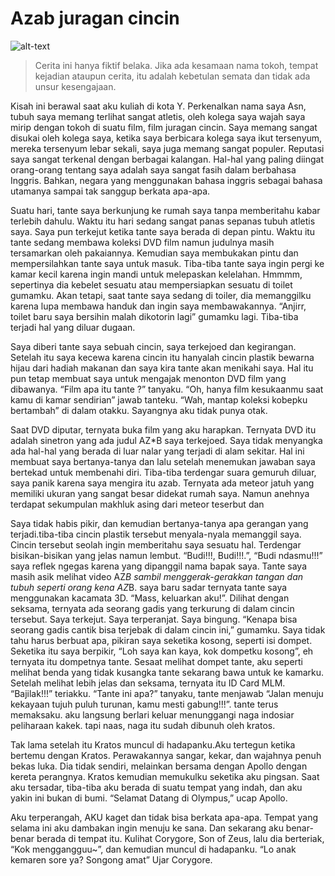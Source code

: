 # Azab juragan cincin

![alt-text](https://cdn-images-1.medium.com/max/1200/0*yt7Mwvdb8e08xxhk.jpg)

> Cerita ini hanya fiktif belaka. Jika ada kesamaan nama tokoh, tempat kejadian ataupun cerita, itu adalah kebetulan semata dan tidak ada unsur kesengajaan.

  Kisah ini berawal saat aku kuliah di kota Y. Perkenalkan nama saya Asn,
tubuh saya memang terlihat sangat atletis, oleh kolega saya wajah saya
mirip dengan tokoh di suatu film, film juragan cincin. Saya memang
sangat disukai oleh kolega saya, ketika saya berbicara kolega saya ikut
tersenyum, mereka tersenyum lebar sekali, saya juga memang sangat
populer. Reputasi saya sangat terkenal dengan berbagai kalangan. Hal-hal
yang paling diingat orang-orang tentang saya adalah saya sangat fasih
dalam berbahasa Inggris. Bahkan, negara yang menggunakan bahasa inggris
sebagai bahasa utamanya sampai tak sanggup berkata apa-apa.

  Suatu hari, tante saya berkunjung ke rumah saya tanpa memberitahu kabar
terlebih dahulu. Waktu itu hari sedang sangat panas sepanas tubuh
atletis saya. Saya pun terkejut ketika tante saya berada di depan pintu.
Waktu itu tante sedang membawa koleksi DVD film namun judulnya masih
tersamarkan oleh pakaiannya. Kemudian saya membukakan pintu dan
mempersilahkan tante saya untuk masuk. Tiba-tiba tante saya ingin pergi
ke kamar kecil karena ingin mandi untuk melepaskan kelelahan. Hmmmm,
sepertinya dia kebelet sesuatu atau mempersiapkan sesuatu di toilet
gumamku. Akan tetapi, saat tante saya sedang di toiler, dia memanggilku
karena lupa membawa handuk dan ingin saya membawakannya. “Anjirr, toilet
baru saya bersihin malah dikotorin lagi” gumamku lagi. Tiba-tiba terjadi
hal yang diluar dugaan.

  Saya diberi tante saya sebuah cincin, saya terkejoed dan kegirangan.
Setelah itu saya kecewa karena cincin itu hanyalah cincin plastik
bewarna hijau dari hadiah makanan dan saya kira tante akan menikahi
saya. Hal itu pun tetap membuat saya untuk mengajak menonton DVD film
yang dibawanya. “Film apa itu tante ?” tanyaku. “Oh, hanya film
kesukaanmu saat kamu di kamar sendirian” jawab tanteku. “Wah, mantap
koleksi kobepku bertambah” di dalam otakku. Sayangnya aku tidak punya
otak.

  Saat DVD diputar, ternyata buka film yang aku harapkan. Ternyata DVD itu
adalah sinetron yang ada judul AZ*B saya terkejoed. Saya tidak
menyangka ada hal-hal yang berada di luar nalar yang terjadi di alam
sekitar. Hal ini membuat saya bertanya-tanya dan lalu setelah menemukan
jawaban saya bertekad untuk membenahi diri. Tiba-tiba terdengar suara
gemuruh diluar, saya panik karena saya mengira itu azab. Ternyata ada
meteor jatuh yang memiliki ukuran yang sangat besar didekat rumah saya.
Namun anehnya terdapat sekumpulan makhluk asing dari meteor teserbut dan

  Saya tidak habis pikir, dan kemudian bertanya-tanya apa gerangan yang terjadi.tiba-tiba cincin plastik tersebut menyala-nyala memanggil saya. Cincin tersebut seolah ingin memberitahu saya sesuatu hal. Terdengar bisikan-bisikan
yang jelas namun lembut. “Budi!!!, Budi!!!.”, “Budi ndasmu!!!” saya reflek ngegas karena yang dipanggil nama bapak saya.
Tante saya masih asik melihat video AZ*B sambil menggerak-gerakkan tangan dan tubuh seperti orang kena AZ*B.
saya baru sadar ternyata tante saya menggunakan kacamata 3D. “Mass, keluarkan aku!”. Dilihat dengan seksama, ternyata 
ada seorang gadis yang terkurung di dalam cincin tersebut. Saya terkejut. Saya terperanjat. Saya bingung. “Kenapa bisa seorang gadis cantik bisa terjebak di dalam cincin ini,” gumamku. Saya tidak tahu harus berbuat apa, pikiran saya seketika kosong, seperti isi dompet. Seketika itu saya berpikir, “Loh saya kan kaya, kok dompetku kosong”, eh ternyata itu dompetnya tante. Sesaat melihat dompet tante, aku seperti melihat benda yang tidak kusangka tante sekarang bawa untuk ke kamarku. Setelah melihat lebih jelas dan seksama, ternyata itu ID Card MLM. “Bajilak!!!” teriakku. “Tante ini apa?” tanyaku, tante menjawab “Jalan menuju kekayaan tujuh puluh turunan, kamu mesti gabung!!!”. tante terus memaksaku. aku langsung berlari keluar menunggangi naga indosiar peliharaan kakek. tapi naas, naga itu sudah dibunuh oleh kratos.

Tak lama setelah itu Kratos muncul di hadapanku.Aku tertegun ketika bertemu dengan Kratos. Perawakannya sangar, kekar, dan wajahnya penuh bekas luka. Dia tidak sendiri, melainkan bersama dengan Apollo dengan kereta perangnya. Kratos kemudian memukulku seketika aku pingsan. Saat aku tersadar, tiba-tiba aku berada di suatu tempat yang indah, dan aku yakin ini bukan di bumi. “Selamat Datang di Olympus,” ucap Apollo. 

Aku terperangah, AKU kaget dan tidak bisa berkata apa-apa. Tempat yang selama ini aku dambakan ingin menuju ke sana. Dan sekarang aku benar-benar berada di tempat itu. Kulihat Corygore, Son of Zeus, lalu dia berteriak, “Kok menggangguu~”, dan kemudian muncul di hadapanku. “Lo anak kemaren sore ya? Songong amat” Ujar Corygore.
